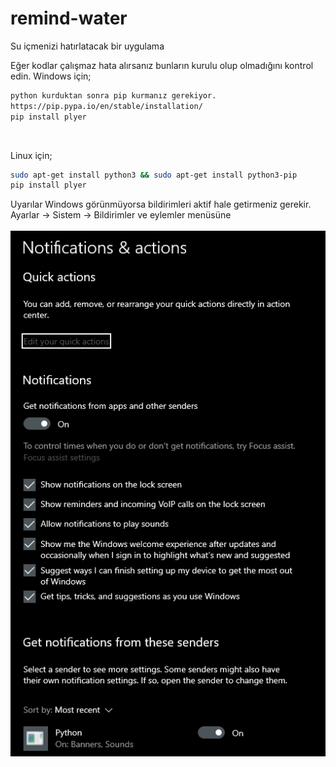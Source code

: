 # remind-water

Su içmenizi hatırlatacak bir uygulama

Eğer kodlar çalışmaz hata alırsanız bunların kurulu olup olmadığını kontrol edin.
Windows için;
```bash
python kurduktan sonra pip kurmanız gerekiyor.
https://pip.pypa.io/en/stable/installation/
pip install plyer
```
<br>

Linux için;
```bash
sudo apt-get install python3 && sudo apt-get install python3-pip
pip install plyer
```

Uyarılar Windows görünmüyorsa bildirimleri aktif hale getirmeniz gerekir.
Ayarlar -> Sistem -> Bildirimler ve eylemler menüsüne<br>
<br>
![Containers](https://raw.githubusercontent.com/magwyen/remind-water/main/notifications.jpg)

